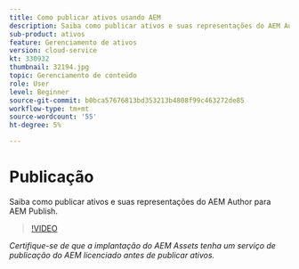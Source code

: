 ```yaml
---
title: Como publicar ativos usando AEM
description: Saiba como publicar ativos e suas representações do AEM Author para AEM Publish.
sub-product: ativos
feature: Gerenciamento de ativos
version: cloud-service
kt: 330932
thumbnail: 32194.jpg
topic: Gerenciamento de conteúdo
role: User
level: Beginner
source-git-commit: b0bca57676813bd353213b4808f99c463272de85
workflow-type: tm+mt
source-wordcount: '55'
ht-degree: 5%

---
```



# Publicação

Saiba como publicar ativos e suas representações do AEM Author para AEM Publish.

>[!VIDEO](https://video.tv.adobe.com/v/330932/?quality=12&learn=on&hidetitle=true)

_Certifique-se de que a implantação do AEM Assets tenha um serviço de publicação do AEM licenciado antes de publicar ativos._